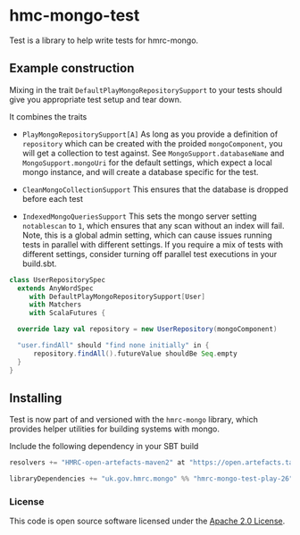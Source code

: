 
# hmc-mongo-test

Test is a library to help write tests for hmrc-mongo.

## Example construction

Mixing in the trait `DefaultPlayMongoRepositorySupport` to your tests should give you appropriate test setup and tear down.

It combines the traits
- `PlayMongoRepositorySupport[A]`
As long as you provide a definition of `repository` which can be created with the proided `mongoComponent`, you will get a collection to test against.
See `MongoSupport.databaseName` and `MongoSupport.mongoUri` for the default settings, which expect a local mongo instance, and will create a database specific for the test.

- `CleanMongoCollectionSupport`
This ensures that the database is dropped before each test

- `IndexedMongoQueriesSupport`
This sets the mongo server setting `notablescan` to `1`, which ensures that any scan without an index will fail.
Note, this is a global admin setting, which can cause issues running tests in parallel with different settings. If you require a mix of tests with different settings, consider turning off parallel test executions in your build.sbt.


``` scala
class UserRepositorySpec
  extends AnyWordSpec
     with DefaultPlayMongoRepositorySupport[User]
     with Matchers
     with ScalaFutures {

  override lazy val repository = new UserRepository(mongoComponent)

  "user.findAll" should "find none initially" in {
      repository.findAll().futureValue shouldBe Seq.empty
  }
}
```

## Installing

Test is now part of and versioned with the `hmrc-mongo` library, which provides helper utilities for building systems with mongo.

Include the following dependency in your SBT build

``` scala
resolvers += "HMRC-open-artefacts-maven2" at "https://open.artefacts.tax.service.gov.uk/maven2"

libraryDependencies += "uk.gov.hmrc.mongo" %% "hmrc-mongo-test-play-26" % "[INSERT-VERSION]"
```

### License

This code is open source software licensed under the [Apache 2.0 License]("http://www.apache.org/licenses/LICENSE-2.0.html").
